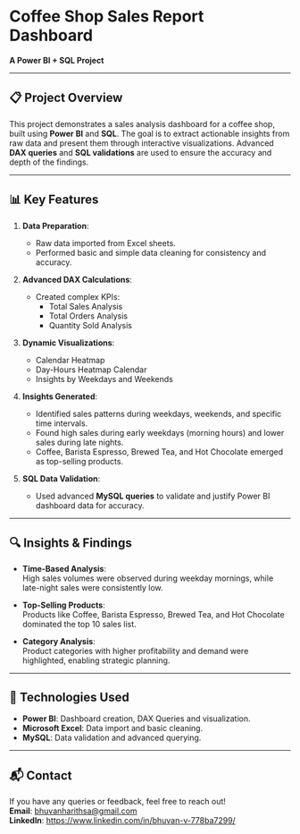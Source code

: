 # Coffee Shop Sales Report Dashboard  
**A Power BI + SQL Project**

---

## 📋 **Project Overview**  
This project demonstrates a sales analysis dashboard for a coffee shop, built using **Power BI** and **SQL**. The goal is to extract actionable insights from raw data and present them through interactive visualizations. Advanced **DAX queries** and **SQL validations** are used to ensure the accuracy and depth of the findings.  

---

## 📊 **Key Features**  
1. **Data Preparation**:  
   - Raw data imported from Excel sheets.  
   - Performed basic and simple data cleaning for consistency and accuracy.

2. **Advanced DAX Calculations**:  
   - Created complex KPIs:  
     - Total Sales Analysis  
     - Total Orders Analysis  
     - Quantity Sold Analysis  

3. **Dynamic Visualizations**:  
   - Calendar Heatmap  
   - Day-Hours Heatmap Calendar  
   - Insights by Weekdays and Weekends  

4. **Insights Generated**:  
   - Identified sales patterns during weekdays, weekends, and specific time intervals.  
   - Found high sales during early weekdays (morning hours) and lower sales during late nights.  
   - Coffee, Barista Espresso, Brewed Tea, and Hot Chocolate emerged as top-selling products.

5. **SQL Data Validation**:  
   - Used advanced **MySQL queries** to validate and justify Power BI dashboard data for accuracy.  

---

## 🔍 **Insights & Findings**  
- **Time-Based Analysis**:  
  High sales volumes were observed during weekday mornings, while late-night sales were consistently low.  

- **Top-Selling Products**:  
  Products like Coffee, Barista Espresso, Brewed Tea, and Hot Chocolate dominated the top 10 sales list.  

- **Category Analysis**:  
  Product categories with higher profitability and demand were highlighted, enabling strategic planning.  

---

## 🚀 **Technologies Used**  
- **Power BI**: Dashboard creation, DAX Queries and visualization.  
- **Microsoft Excel**: Data import and basic cleaning.  
- **MySQL**: Data validation and advanced querying.  

---

## 📬 **Contact**  
If you have any queries or feedback, feel free to reach out!  
**Email**: bhuvanharithsa@gmail.com  
**LinkedIn**: https://www.linkedin.com/in/bhuvan-v-778ba7299/
